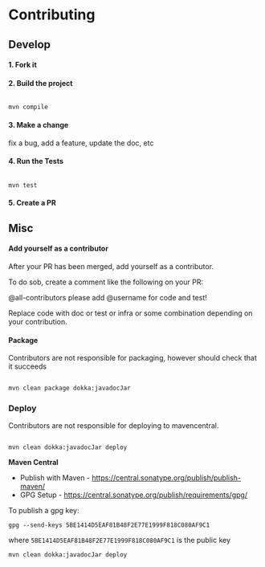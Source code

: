 # Contributing

## Develop

#### 1. Fork it

#### 2. Build the project

```shell

mvn compile

```

#### 3. Make a change

fix a bug, add a feature, update the doc, etc

#### 4. Run the Tests

```shell

mvn test

```

#### 5. Create a PR

## Misc

#### Add yourself as a contributor

After your PR has been merged, add yourself as a contributor.

To do sob, create a comment like the following on your PR:

@all-contributors please add @username for code and test!

Replace code with doc or test or infra or some combination depending on your contribution.

#### Package

Contributors are not responsible for packaging, however should check that it succeeds

```shell

mvn clean package dokka:javadocJar

```

### Deploy

Contributors are not responsible for deploying to mavencentral.

```shell

mvn clean dokka:javadocJar deploy

```

**Maven Central**

- Publish with Maven - https://central.sonatype.org/publish/publish-maven/
- GPG Setup - https://central.sonatype.org/publish/requirements/gpg/

To publish a gpg key:

```shell
gpg --send-keys 5BE1414D5EAF81B48F2E77E1999F818C080AF9C1
````

where `5BE1414D5EAF81B48F2E77E1999F818C080AF9C1` is the public key


```shell
mvn clean dokka:javadocJar deploy
```
